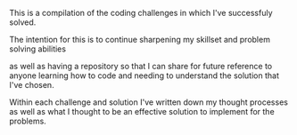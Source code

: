 This is a compilation of the coding challenges in which I've successfuly solved.

The intention for this is to continue sharpening my skillset and problem solving abilities

as well as having a repository so that I can share for future reference to anyone learning how to code and needing to understand the solution that I've chosen.

Within each challenge and solution I've written down my thought processes as well as what I thought to be an effective solution to implement for the problems.




